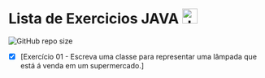  # Lista de Exercicios JAVA <img align="" alt="Java" height="30" width="" src="https://cdn.jsdelivr.net/gh/devicons/devicon/icons/java/java-original.svg"/>
 ![GitHub repo size](https://img.shields.io/github/repo-size/pichee/ExerciciosJava)
 - [x] [Exercício 01 - Escreva uma classe para representar uma lâmpada que está á venda em um supermercado.]
